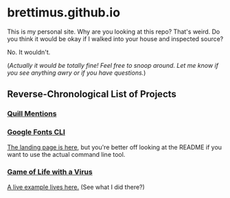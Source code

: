 brettimus.github.io
===================

This is my personal site. Why are you looking at this repo? 
That's weird. 
Do you think it would be okay if I walked into your house 
and inspected source?

No. It wouldn't.

(_Actually it would be totally fine! Feel free to snoop around. Let me know if you see anything awry or if you have questions._)


## Reverse-Chronological List of Projects 

### [Quill Mentions](https://github.com/brettimus/quill-mentions/)

### [Google Fonts CLI](https://github.com/brettimus/google-fonts-cli/)

[The landing page is here](http://brettim.us/google-fonts-cli/lp), 
but you're better off looking at the README if you want to use the 
actual command line tool.

### [Game of Life with a Virus](http://github.com/brettimus/game-of-life/virus/dist)
[A live example lives here.](http://brettim.us/game-of-life/virus/dist)
(See what I did there?)


